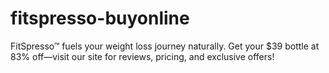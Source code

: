 # fitspresso-buyonline
FitSpresso™ fuels your weight loss journey naturally. Get your $39 bottle at 83% off—visit our site for reviews, pricing, and exclusive offers!
